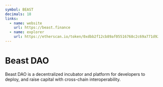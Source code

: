 ```yaml
---
symbol: BEAST
decimals: 18
links:
  - name: website
    url: https://beast.finance
  - name: explorer
    url: https://etherscan.io/token/0xdbb2f12cb89af05516768c2c69a771d92a25d17c
---
```


# Beast DAO

Beast DAO is a decentralized incubator and platform for developers to deploy, and raise capital with cross-chain interoperability.
